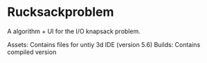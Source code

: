 # Rucksackproblem

A algorithm + UI for the I/O knapsack problem.

Assets: Contains files for untiy 3d IDE (version 5.6)
Builds: Contains compiled version

